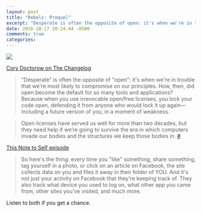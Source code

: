 ```yaml
---
layout: post
title: "Rebels: Prequel"
excerpt: "Desperate is often the opposite of open: it's when we're in trouble that we're most likely to compromise on our principles."
date: 2016-10-17 20:24:44 -0500
comments: true
categories: 
---
```


![]({{site.baseurl}}/assets/2016/10/cory.jpg)

[Cory Doctorow on The Changelog](https://changelog.com/podcast/221)

> "Desperate" is often the opposite of "open": it's when we're in trouble that we're most likely to compromise on our principles. How, then, did open become the default for so many tools and applications? Because when you use irrevocable open/free licenses, you lock your code open, defending it from anyone who would lock it up again—including a future version of you, in a moment of weakness.

> Open licenses have served us well for more than two decades, but they need help if we’re going to survive the era in which computers invade our bodies and the structures we keep those bodies in. [#](http://craphound.com/news/2016/09/26/how-free-software-stayed-free/)

[This Note to Self episode](http://www.wnyc.org/story/propublica-facebook-algorithms-bias-privacy)

> So here's the thing: every time you "like" something, share something, tag yourself in a photo, or click on an article on Facebook, the site collects data on you and files it away in their folder of YOU. And it's not just your activity on Facebook that they're keeping track of. They also track what device you used to log on, what other app you came from, other sites you've visited, and much more.

Listen to both if you get a chance.
